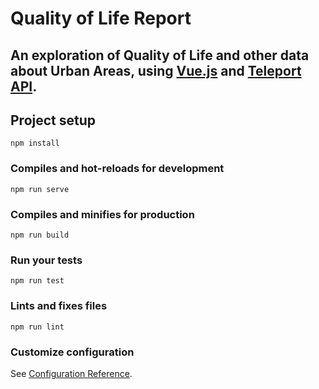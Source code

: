# Quality of Life Report

## An exploration of Quality of Life and other data about Urban Areas, using [Vue.js](https://vuejs.org/) and [Teleport API](https://developers.teleport.org/api/resources/UrbanArea/).

## Project setup
```
npm install
```

### Compiles and hot-reloads for development
```
npm run serve
```

### Compiles and minifies for production
```
npm run build
```

### Run your tests
```
npm run test
```

### Lints and fixes files
```
npm run lint
```

### Customize configuration
See [Configuration Reference](https://cli.vuejs.org/config/).
